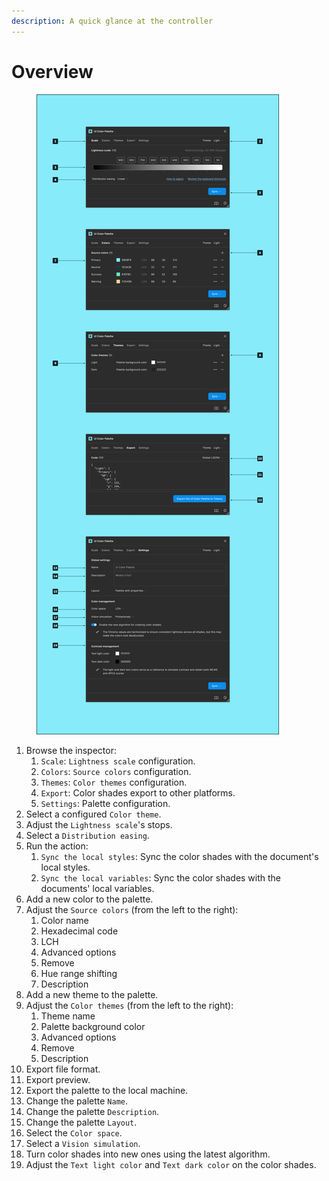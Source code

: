 ```yaml
---
description: A quick glance at the controller
---
```


# Overview

<figure><img src="../.gitbook/assets/edit_palette-overview.png" alt=""><figcaption></figcaption></figure>

1. Browse the inspector:
   1. `Scale`: `Lightness scale` configuration.
   2. `Colors`: `Source colors` configuration.
   3. `Themes`: `Color themes` configuration.
   4. `Export`: Color shades export to other platforms.
   5. `Settings`: Palette configuration.
2. Select a configured `Color theme`.
3. Adjust the `Lightness scale`'s stops.
4. Select a `Distribution easing`.
5. Run the action:
   1. `Sync the local styles`: Sync the color shades with the document's local styles.
   2. `Sync the local variables`: Sync the color shades with the documents' local variables.
6. Add a new color to the palette.
7. Adjust the `Source colors` (from the left to the right):
   1. Color name
   2. Hexadecimal code
   3. LCH
   4. Advanced options
   5. Remove
   6. Hue range shifting
   7. Description
8. Add a new theme to the palette.
9. Adjust the `Color themes` (from the left to the right):
   1. Theme name
   2. Palette background color
   3. Advanced options
   4. Remove
   5. Description
10. Export file format.
11. Export preview.
12. Export the palette to the local machine.
13. Change the palette `Name`.
14. Change the palette `Description`.
15. Change the palette `Layout`.
16. Select the `Color space`.
17. Select a `Vision simulation`.
18. Turn color shades into new ones using the latest algorithm.
19. Adjust the `Text light color` and `Text dark color` on the color shades.
